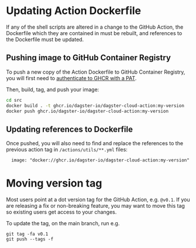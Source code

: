 # Updating Action Dockerfile

If any of the shell scripts are altered in a change to the GitHub Action, the Dockerfile which they are contained in must be rebuilt, and references to the Dockerfile must be updated.

## Pushing image to GitHub Container Registry

To push a new copy of the Action Dockerfile to GitHub Container Registry, you will first need to [authenticate to GHCR with a PAT](https://docs.github.com/en/packages/working-with-a-github-packages-registry/working-with-the-container-registry#authenticating-to-the-container-registry).

Then, build, tag, and push your image: 

```sh
cd src
docker build . -t ghcr.io/dagster-io/dagster-cloud-action:my-version
docker push ghcr.io/dagster-io/dagster-cloud-action:my-version
```

## Updating references to Dockerfile

Once pushed, you will also need to find and replace the references to the previous action tag in `/actions/utils/**.yml` files:

```
  image: "docker://ghcr.io/dagster-io/dagster-cloud-action:my-version"
```

# Moving version tag

Most users point at a dot version tag for the GitHub Action, e.g. `@v0.1`. If you are releasing a fix or non-breaking feature, you may want to move this tag so existing users get access to your changes. 

To update the tag, on the main branch, run e.g.
```
git tag -fa v0.1
git push --tags -f
```
